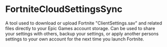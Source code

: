 # FortniteCloudSettingsSync
A tool used to download or upload Fortnite "ClientSettings.sav" and related files directly to your Epic Games account storage. Can be used to share your settings with others, backup your settings, or apply another persons settings to your own account for the next time you launch Fortnite.

